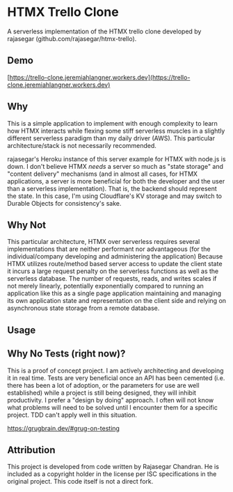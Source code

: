 # HTMX Trello Clone

A serverless implementation of the HTMX trello clone developed by rajasegar (github.com/rajasegar/htmx-trello).

## Demo

[https://trello-clone.jeremiahlangner.workers.dev](https://trello-clone.jeremiahlangner.workers.dev)

## Why

This is a simple application to implement with enough complexity to learn how HTMX interacts while flexing some stiff serverless muscles in a slightly different serverless paradigm than my daily driver (AWS). This particular architecture/stack is not necessarily recommended. 

rajasegar's Heroku instance of this server example for HTMX with node.js is down. I don't believe HTMX _needs_ a server so much as "state storage" and "content delivery" mechanisms (and in almost all cases, for HTMX applications, a server is more beneficial for both the developer and the user than a serverless implementation). That is, the backend should represent the state. In this case, I'm using Cloudflare's KV storage and may switch to Durable Objects for consistency's sake.

## Why Not

This particular architecture, HTMX over serverless requires several implementations that are neither performant nor advantageous (for the individual/company developing and administering the application) Because HTMX utilizes route/method based server access to update the client state it incurs a large request penalty on the serverless functions as well as the serverless database. The number of requests, reads, and writes scales if not merely linearly, potentially exponentially compared to running an application like this as a single page application maintaining and managing its own application state and representation on the client side and relying on asynchronous state storage from a remote database.

## Usage

## Why No Tests (right now)?

This is a proof of concept project. I am actively architecting and developing it in real time. Tests are very beneficial once an API has been cemented (i.e. there has been a lot of adoption, or the parameters for use are well established) while a project is still being designed, they will inhibit productivity. I prefer a "design by doing" approach. I often will not know what problems will need to be solved until I encounter them for a specific project. TDD can't apply well in this situation.

https://grugbrain.dev/#grug-on-testing

## Attribution

This project is developed from code written by Rajasegar Chandran. He is included as a copyright holder in the license per ISC specifications in the original project. This code itself is not a direct fork.
